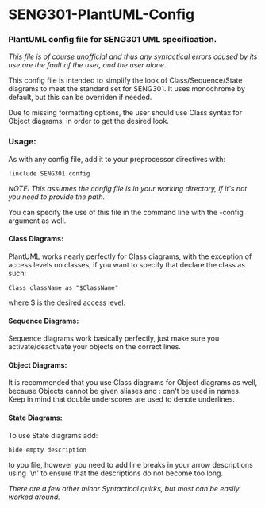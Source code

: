# SENG301-PlantUML-Config
### PlantUML config file for SENG301 UML specification.
_This file is of course unofficial and thus any syntactical errors caused by its use are the fault of the user, and the user alone._

This config file is intended to simplify the look of Class/Sequence/State
diagrams to meet the standard set for SENG301.
It uses monochrome by default, but this can be overriden if needed.

Due to missing formatting options, the user should use Class syntax for
Object diagrams, in order to get the desired look.

### Usage:

As with any config file, add it to your preprocessor directives with:
```
!include SENG301.config
```
_NOTE: This assumes the config file is in your working directory, 
if it's not you need to provide the path._

You can specify the use of this file in the command line with the -config
argument as well.

#### Class Diagrams:

PlantUML works nearly perfectly for Class diagrams, with the exception of
access levels on classes, if you want to specify that declare the class
as such:
```
Class className as "$ClassName"
```
where $ is the desired access level. 

#### Sequence Diagrams:

Sequence diagrams work basically perfectly, 
just make sure you activate/deactivate your objects on the correct lines.

#### Object Diagrams:

It is recommended that you use Class diagrams for Object diagrams as well,
because Objects cannot be given aliases and : can't be used in names. 
Keep in mind that double underscores are used to denote underlines.

#### State Diagrams:
To use State diagrams add:
```
hide empty description
```
to you file, however you need to add line breaks in your
arrow descriptions using '\n' to ensure that the descriptions do not
become too long.

_There are a few other minor Syntactical quirks, but most can be easily 
worked around._
